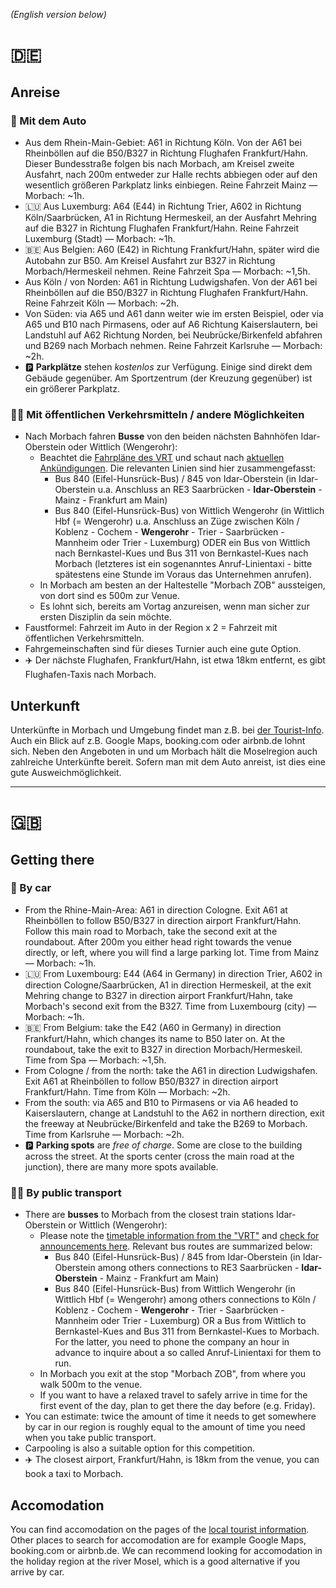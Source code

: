 *(English version below)*

# 🇩🇪

## Anreise
### 🚙 Mit dem Auto
- Aus dem Rhein-Main-Gebiet: A61 in Richtung Köln. Von der A61 bei Rheinböllen auf die B50/B327 in Richtung Flughafen Frankfurt/Hahn. Dieser Bundesstraße folgen bis nach Morbach, am Kreisel zweite Ausfahrt, nach 200m entweder zur Halle rechts abbiegen oder auf den wesentlich größeren Parkplatz links einbiegen. Reine Fahrzeit Mainz — Morbach: ~1h.
- 🇱🇺 Aus Luxemburg: A64 (E44) in Richtung Trier, A602 in Richtung Köln/Saarbrücken, A1 in Richtung Hermeskeil, an der Ausfahrt Mehring auf die B327 in Richtung Flughafen Frankfurt/Hahn. Reine Fahrzeit Luxemburg (Stadt) — Morbach: ~1h.
- 🇧🇪 Aus Belgien: A60 (E42) in Richtung Frankfurt/Hahn, später wird die Autobahn zur B50. Am Kreisel Ausfahrt zur B327 in Richtung Morbach/Hermeskeil nehmen. Reine Fahrzeit Spa — Morbach: ~1,5h.
- Aus Köln / von Norden: A61 in Richtung Ludwigshafen. Von der A61 bei Rheinböllen auf die B50/B327 in Richtung Flughafen Frankfurt/Hahn. Reine Fahrzeit Köln — Morbach: ~2h.
- Von Süden: via A65 und A61 dann weiter wie im ersten Beispiel, oder via A65 und B10 nach Pirmasens, oder auf A6 Richtung Kaiserslautern, bei Landstuhl auf A62 Richtung Norden, bei Neubrücke/Birkenfeld abfahren und B269 nach Morbach nehmen. Reine Fahrzeit Karlsruhe — Morbach: ~2h.
- 🅿️ **Parkplätze** stehen *kostenlos* zur Verfügung. Einige sind direkt dem Gebäude gegenüber. Am Sportzentrum (der Kreuzung gegenüber) ist ein größerer Parkplatz.


### 🚆🚌 Mit öffentlichen Verkehrsmitteln / andere Möglichkeiten
- Nach Morbach fahren **Busse** von den beiden nächsten Bahnhöfen Idar-Oberstein oder Wittlich (Wengerohr):
    - Beachtet die [Fahrpläne des VRT](https://www.vrt-info.de/fahrplanauskunft) und schaut nach [aktuellen Ankündigungen](https://www.vrt-info.de/aktuelles). Die relevanten Linien sind hier zusammengefasst:
      - Bus 840 (Eifel-Hunsrück-Bus) / 845 von Idar-Oberstein (in Idar-Oberstein u.a. Anschluss an RE3 Saarbrücken - **Idar-Oberstein** - Mainz - Frankfurt am Main)
      - Bus 840 (Eifel-Hunsrück-Bus) von Wittlich Wengerohr (in Wittlich Hbf (= Wengerohr) u.a. Anschluss an Züge zwischen Köln / Koblenz - Cochem - **Wengerohr** - Trier - Saarbrücken - Mannheim oder Trier - Luxemburg) ODER ein Bus von Wittlich nach Bernkastel-Kues und Bus 311 von Bernkastel-Kues nach Morbach (letzteres ist ein sogenanntes Anruf-Linientaxi - bitte spätestens eine  Stunde im Voraus das Unternehmen anrufen).
    - In Morbach am besten an der Haltestelle "Morbach ZOB" aussteigen, von dort sind es 500m zur Venue.
    - Es lohnt sich, bereits am Vortag anzureisen, wenn man sicher zur ersten Disziplin da sein möchte.
- Faustformel: Fahrzeit im Auto in der Region x 2 = Fahrzeit mit öffentlichen Verkehrsmitteln.
- Fahrgemeinschaften sind für dieses Turnier auch eine gute Option.
- ✈️ Der nächste Flughafen, Frankfurt/Hahn, ist etwa 18km entfernt, es gibt Flughafen-Taxis nach Morbach.


## Unterkunft
Unterkünfte in Morbach und Umgebung findet man z.B. bei [der Tourist-Info](https://www.morbach.de/uebernachten-geniessen/). Auch ein Blick auf z.B. Google Maps, booking.com oder airbnb.de lohnt sich. Neben den Angeboten in und um Morbach hält die Moselregion auch zahlreiche Unterkünfte bereit. Sofern man mit dem Auto anreist, ist dies eine gute Ausweichmöglichkeit.

---

# 🇬🇧

## Getting there

### 🚙 By car
- From the Rhine-Main-Area: A61 in direction Cologne. Exit A61 at Rheinböllen to follow B50/B327 in direction airport Frankfurt/Hahn. Follow this main road to Morbach, take the second exit at the roundabout. After 200m you either head right towards the venue directly, or left, where you will find a large parking lot. Time from Mainz — Morbach: ~1h.
- 🇱🇺 From Luxembourg: E44 (A64 in Germany) in direction Trier, A602 in direction Cologne/Saarbrücken, A1 in direction Hermeskeil, at the exit Mehring change to B327 in direction airport Frankfurt/Hahn, take Morbach's second exit from the B327. Time from Luxembourg (city) — Morbach: ~1h.
- 🇧🇪 From Belgium: take the E42 (A60 in Germany) in direction Frankfurt/Hahn, which changes its name to B50 later on. At the roundabout, take the exit to B327 in direction Morbach/Hermeskeil. Time from Spa — Morbach: ~1,5h.
- From Cologne / from the north: take the A61 in direction Ludwigshafen. Exit A61 at Rheinböllen to follow B50/B327 in direction airport Frankfurt/Hahn. Time from Köln — Morbach: ~2h.
- From the south: via A65 and B10 to Pirmasens or via A6 headed to Kaiserslautern, change at Landstuhl to the A62 in northern direction, exit the freeway at Neubrücke/Birkenfeld and take the B269 to Morbach. Time from Karlsruhe — Morbach: ~2h.
- 🅿️ **Parking spots** are *free of charge*. Some are close to the building across the street. At the sports center (cross the main road at the junction), there are many more spots available.


### 🚆🚌 By public transport
- There are **busses** to Morbach from the closest train stations Idar-Oberstein or Wittlich (Wengerohr):
    - Please note the [timetable information from the "VRT"](https://www.vrt-info.de/fahrplanauskunft/XSLT_TRIP_REQUEST2?language=en&itdLPxx_contractor=vrt) and [check for announcements here](https://www.vrt-info.de/aktuelles). Relevant bus routes are summarized below:
      - Bus 840 (Eifel-Hunsrück-Bus) / 845 from Idar-Oberstein (in Idar-Oberstein among others connections to RE3 Saarbrücken - **Idar-Oberstein** - Mainz - Frankfurt am Main)
      - Bus 840 (Eifel-Hunsrück-Bus) from Wittlich Wengerohr (in Wittlich Hbf (= Wengerohr) among others connections to Köln / Koblenz - Cochem - **Wengerohr** - Trier - Saarbrücken - Mannheim oder Trier - Luxemburg) OR a Bus from Wittlich to Bernkastel-Kues and Bus 311 from Bernkastel-Kues to Morbach. For the latter, you need to phone the company an hour in advance to inquire about a so called Anruf-Linientaxi for them to run.
    - In Morbach you exit at the stop "Morbach ZOB", from where you walk 500m to the venue.
    - If you want to have a relaxed travel to safely arrive in time for the first event of the day, plan to get there the day before (e.g. Friday).
- You can estimate: twice the amount of time it needs to get somewhere by car in our region is roughly equal to the amount of time you need when you take public transport.
- Carpooling is also a suitable option for this competition.
- ✈️ The closest airport, Frankfurt/Hahn, is 18km from the venue, you can book a taxi to Morbach.


## Accomodation
You can find accomodation on the pages of the [local tourist information](https://www.morbach.de/uebernachten-geniessen/). Other places to search for accomodation are for example Google Maps, booking.com or airbnb.de. We can recommend looking for accomodation in the holiday region at the river Mosel, which is a good alternative if you arrive by car.
